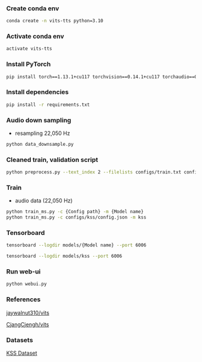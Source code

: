 
### Create conda env
```bash
conda create -n vits-tts python=3.10
```
### Activate conda env
```bash
activate vits-tts
```

### Install PyTorch
```bash
pip install torch==1.13.1+cu117 torchvision==0.14.1+cu117 torchaudio==0.13.1 --extra-index-url https://download.pytorch.org/whl/cu117
```

### Install dependencies
```bash
pip install -r requirements.txt
```

### Audio down sampling
- resampling 22,050 Hz
```bash
python data_downsample.py
```

### Cleaned train, validation script
```bash
python preprocess.py --text_index 2 --filelists configs/train.txt configs/train_val.txt --text_cleaners korean_cleaners
```

### Train
- audio data (22,050 Hz)
```bash
python train_ms.py -c {Config path} -m {Model name}
python train_ms.py -c configs/kss/config.json -m kss
```

### Tensorboard
```bash
tensorboard --logdir models/{Model name} --port 6006

tensorboard --logdir models/kss --port 6006
```

### Run web-ui
```bash
python webui.py
```

### References
[jaywalnut310/vits](https://github.com/jaywalnut310/vits)

[CjangCjengh/vits](https://github.com/CjangCjengh/vits)

### Datasets
[KSS Dataset](https://huggingface.co/datasets/Bingsu/KSS_Dataset)


